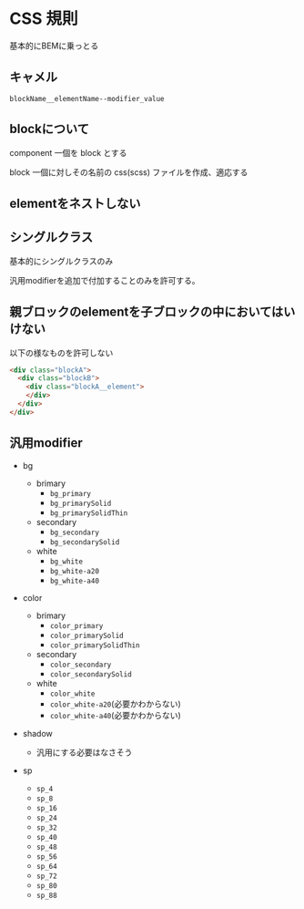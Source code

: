 # CSS 規則

基本的にBEMに乗っとる

## キャメル

`blockName__elementName--modifier_value`

## blockについて

component 一個を block とする

block 一個に対しその名前の css(scss) ファイルを作成、適応する

## elementをネストしない

## シングルクラス

基本的にシングルクラスのみ

汎用modifierを追加で付加することのみを許可する。

## 親ブロックのelementを子ブロックの中においてはいけない

以下の様なものを許可しない

```html
<div class="blockA">
  <div class="blockB">
    <div class="blockA__element">
    </div>
  </div>
</div>
```

## 汎用modifier

- bg
  - brimary
    - `bg_primary`
    - `bg_primarySolid`
    - `bg_primarySolidThin`
  - secondary
    - `bg_secondary`
    - `bg_secondarySolid`
  - white
    - `bg_white`
    - `bg_white-a20`
    - `bg_white-a40`

- color
  - brimary
    - `color_primary`
    - `color_primarySolid`
    - `color_primarySolidThin`
  - secondary
    - `color_secondary`
    - `color_secondarySolid`
  - white
    - `color_white`
    - `color_white-a20`(必要かわからない)
    - `color_white-a40`(必要かわからない)

- shadow
  - 汎用にする必要はなさそう

- sp
  - `sp_4`
  - `sp_8`
  - `sp_16`
  - `sp_24`
  - `sp_32`
  - `sp_40`
  - `sp_48`
  - `sp_56`
  - `sp_64`
  - `sp_72`
  - `sp_80`
  - `sp_88`

